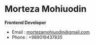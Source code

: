 # Morteza Mohiuodin

**Frontend Developer**  

- Email : mortezamohiuodin@gmail.com
- Phone : +989019437835

